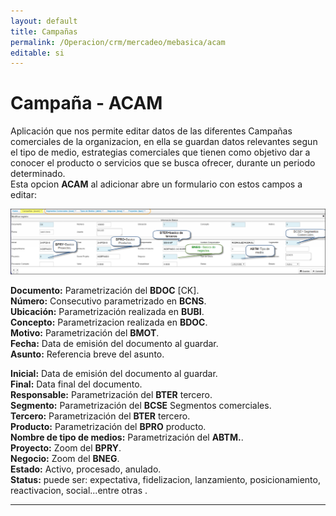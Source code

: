 ```yaml
---
layout: default
title: Campañas
permalink: /Operacion/crm/mercadeo/mebasica/acam
editable: si
---
```


# Campaña - ACAM 

Aplicación que nos permite editar datos de las diferentes Campañas comerciales de la organizacion, en ella se guardan datos relevantes segun el tipo de medio, estrategias comerciales que tienen como objetivo dar a conocer el producto o servicios que se busca ofrecer, durante un periodo determinado.  
Esta opcion **ACAM** al adicionar abre un formulario con estos campos a editar:  

![](acam1.png)  

**Documento:**  Parametrización del **BDOC** [CK].  
**Número:**  Consecutivo parametrizado en **BCNS**.  
**Ubicación:**  Parametrización realizada en **BUBI**.  
**Concepto:**  Parametrizacion realizada en **BDOC**.  
**Motivo:**  Parametrización del **BMOT**.   
**Fecha:**  Data de emisión del documento al guardar.  
**Asunto:** Referencia breve del asunto.  

**Inicial:** Data de emisión del documento al guardar.  
**Final:** Data final del documento.  
**Responsable:** Parametrización del **BTER** tercero.  
**Segmento:** Parametrización del **BCSE** Segmentos comerciales.  
**Tercero:** Parametrización del **BTER** tercero.  
**Producto:** Parametrización del **BPRO** producto.  
**Nombre de tipo de medios:**  Parametrización del **ABTM.**.  
**Proyecto:** Zoom del **BPRY**.  
**Negocio:** Zoom del **BNEG**.  
**Estado:** Activo, procesado, anulado.  
**Status:** puede ser: expectativa, fidelizacion, lanzamiento, posicionamiento, reactivacion, social...entre otras .  


********





